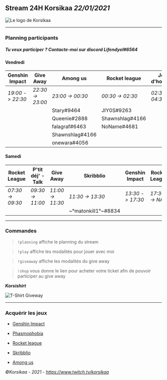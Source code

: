 ## Stream 24H Korsikaa *22/01/2021*

![Le logo de Korsikaa](https://static-cdn.jtvnw.net/jtv_user_pictures/f42308bc-cbcb-4581-9062-3cb6e9dcbe4b-profile_image-70x70.png "Korsikaa")

---
### Planning participants

##### Tu veux participer ? Contacte-moi sur discord **Lifendyel#6564**

#### Vendredi

|Genshin Impact|Give Away|Among us|Rocket league|Jeu d'horreur|Genshin Abysses|
|---|---|---|---|---|---|
|*19:00 -> 22:30*|*22:30 -> 23:00*|*23:00 -> 00:30*|*00:30 -> 02:30*|*02:30 -> 04:30*|*04:30 -> 07:00*|
|   |   |Stary#9464|JIY0S#9263
|   |   |Queenie#2888|Shawnshlag#4166
|   |   |falagraf#6463|NoName#4681
|   |   |Shawnshlag#4166
|   |   |onewara#4056


#### Samedi

|Rocket League|P'tit déj' - Talk|Give Away|Skribblio|Genshin Impact|Rocket League|
|---|---|---|---|---|---|
|*07:30 -> 09:30*|*09:30 -> 11:00*|*11:00 -> 11:30*|*11:30 -> 13:30*|*13:30 -> 17:30*|*17:30 -> NA*|
|   |   |   |\~°matonkill1°\~#8834|

---

### Commandes

> `!planning` affiche le planning du stream

> `!play` affiche les modalités pour jouer avec moi

> `!giveaway` affiche les modalités du give away

> `!shop` vous donne le lien pour acheter votre ticket afin de pouvoir participer au give away

***Korsishirt***

![T-Shirt Giveway](https://media.discordapp.net/attachments/776788393547661332/801499614153932840/unnamed.png "Korsishirt")

---

### Acquérir les jeux

* [Genshin Impact](https://genshin.mihoyo.com/ "Vers le site de Mihoyo")

* [Phasmophobia](https://store.steampowered.com/app/739630/Phasmophobia/ "Vers le site de Steam")

* [Rocket league](https://www.epicgames.com/store/fr/product/rocket-league/home "Vers le site de Epic Games")

* [Skribblio](https://skribbl.io/ "Vers le site de Skribblio")

* [Among us](https://store.steampowered.com/app/945360/Among_Us/ "Vers le site de Steam")

*&copy;Korsikaa - 2021 - https://www.twitch.tv/korsikaa*
